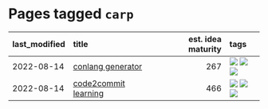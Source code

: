 # Pages tagged `carp`

|last_modified|title|est. idea maturity|tags
|:---|:---|---:|:---|
|2022-08-14|[conlang generator](../conlang_lm.md)|267|[![](https://img.shields.io/badge/tag-carp-7fe3bd)](../tags/carp.md) [![](https://img.shields.io/badge/tag-dataset-734214)](../tags/dataset.md) [![](https://img.shields.io/badge/tag-experimental-ff6770)](../tags/experimental.md)|
|2022-08-14|[code2commit learning](../code2commit-learning.md)|466|[![](https://img.shields.io/badge/tag-carp-7fe3bd)](../tags/carp.md) [![](https://img.shields.io/badge/tag-experimental-ff6770)](../tags/experimental.md) [![](https://img.shields.io/badge/tag-foundation-b4243e)](../tags/foundation.md)|